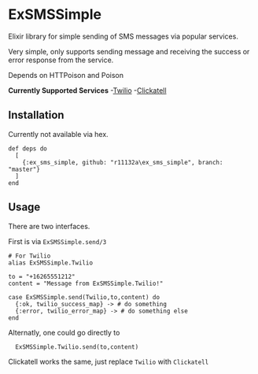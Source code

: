 # ExSMSSimple

Elixir library for simple sending of SMS messages via popular services.

Very simple, only supports sending message and receiving the success or error
response from the service.

Depends on HTTPoison and Poison

**Currently Supported Services**
-[Twilio](https://www.twilio.com)
-[Clickatell](https://www.clickatell.com)

## Installation

Currently not available via hex.

```
def deps do
  [
    {:ex_sms_simple, github: "r11132a\ex_sms_simple", branch: "master"}
  ]
end
```

## Usage

There are two interfaces.

First is via `ExSMSSimple.send/3`

```
# For Twilio
alias ExSMSSimple.Twilio

to = "+16265551212"
content = "Message from ExSMSSimple.Twilio!"

case ExSMSSimple.send(Twilio,to,content) do
  {:ok, twilio_success_map} -> # do something
  {:error, twilio_error_map} -> # do something else
end

```

Alternatly, one could go directly to 
```
  ExSMSSimple.Twilio.send(to,content)
```

Clickatell works the same, just replace `Twilio` with `Clickatell`
